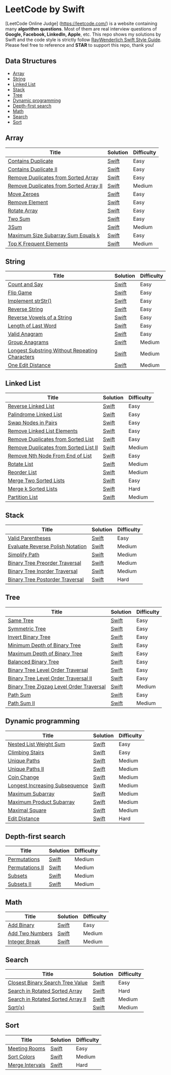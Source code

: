 # LeetCode by Swift
[LeetCode Online Judge] (https://leetcode.com/) is a website containing many **algorithm questions**. Most of them are real interview questions of **Google, Facebook, LinkedIn, Apple**, etc. This repo shows my solutions by Swift and the code style is strictly follow [RayWenderlich Swift Style Guide](https://github.com/raywenderlich/swift-style-guide). Please feel free to reference and **STAR** to support this repo, thank you!

## Data Structures
* [Array](#array)
* [String](#string)
* [Linked List](#linked-list)
* [Stack](#stack)
* [Tree](#tree)
* [Dynamic programming](#dynamic-programming)
* [Depth-first search](#depth-first-search)
* [Math](#math)
* [Search](#search)
* [Sort](#sort)

## Array
| Title | Solution | Difficulty |
| ----- | -------- | ---------- |
[Contains Duplicate](https://leetcode.com/problems/contains-duplicate/)| [Swift](./Array/ContainsDuplicate.swift)| Easy|
[Contains Duplicate II](https://leetcode.com/problems/contains-duplicate-ii/)| [Swift](./Array/ContainsDuplicateII.swift)| Easy|
[Remove Duplicates from Sorted Array](https://leetcode.com/problems/remove-duplicates-from-sorted-array/)| [Swift](./Array/RemoveDuplicatesFromSortedArray.swift)| Easy|
[Remove Duplicates from Sorted Array II](https://leetcode.com/problems/remove-duplicates-from-sorted-array-ii/)| [Swift](./Array/RemoveDuplicatesFromSortedArrayII.swift)| Medium|
[Move Zeroes](https://leetcode.com/problems/move-zeroes/)| [Swift](./Array/MoveZeroes.swift)| Easy|
[Remove Element](https://leetcode.com/problems/remove-element/)| [Swift](./Array/RemoveElement.swift)| Easy|
[Rotate Array](https://leetcode.com/problems/rotate-array/)| [Swift](./Array/RotateArray.swift)| Easy|
[Two Sum](https://leetcode.com/problems/two-sum/)| [Swift](./Array/TwoSum.swift)| Easy|
[3Sum](https://leetcode.com/problems/3sum/)| [Swift](./Array/ThreeSum.swift)| Medium|
[Maximum Size Subarray Sum Equals k](https://leetcode.com/problems/maximum-size-subarray-sum-equals-k/)| [Swift](./Array/MaximumSizeSubarraySumEqualsK.swift)| Easy|
[Top K Frequent Elements](https://leetcode.com/problems/top-k-frequent-elements/)| [Swift](./Array/TopKFrequentElements.swift)| Medium|

## String
| Title | Solution | Difficulty |
| ----- | -------- | ---------- |
[Count and Say](https://leetcode.com/problems/count-and-say/)| [Swift](./String/CountAndSay.swift)| Easy|
[Flip Game](https://leetcode.com/problems/flip-game/)| [Swift](./String/FlipGame.swift)| Easy|
[Implement strStr()](https://leetcode.com/problems/implement-strstr/)| [Swift](./String/StrStr.swift)| Easy|
[Reverse String](https://leetcode.com/problems/reverse-string/)| [Swift](./String/ReverseString.swift)| Easy|
[Reverse Vowels of a String](https://leetcode.com/problems/reverse-vowels-of-a-string/)| [Swift](./String/ReverseVowelsOfAString.swift)| Easy|
[Length of Last Word](https://leetcode.com/problems/length-of-last-word/)| [Swift](./String/LengthLastWord.swift)| Easy|
[Valid Anagram](https://leetcode.com/problems/valid-anagram/)| [Swift](./String/ValidAnagram.swift)| Easy|
[Group Anagrams](https://leetcode.com/problems/anagrams/)| [Swift](./String/GroupAnagrams.swift)| Medium|
[Longest Substring Without Repeating Characters](https://leetcode.com/problems/longest-substring-without-repeating-characters/)| [Swift](./String/LongestSubstringWithoutRepeatingCharacters.swift)| Medium|
[One Edit Distance](https://leetcode.com/problems/one-edit-distance/)| [Swift](./String/OneEditDistance.swift)| Medium|

## Linked List
| Title | Solution | Difficulty |
| ----- | -------- | ---------- |
[Reverse Linked List](https://leetcode.com/problems/reverse-linked-list/)| [Swift](./LinkedList/ReverseLinkedList.swift)| Easy|
[Palindrome Linked List](https://leetcode.com/problems/palindrome-linked-list/)| [Swift](./LinkedList/PalindromeLinkedList.swift)| Easy|
[Swap Nodes in Pairs](https://leetcode.com/problems/swap-nodes-in-pairs/)| [Swift](./LinkedList/SwapNodesInPairs.swift)| Easy|
[Remove Linked List Elements](https://leetcode.com/problems/remove-linked-list-elements/)| [Swift](./LinkedList/RemoveLinkedListElements.swift)| Easy|
[Remove Duplicates from Sorted List](https://leetcode.com/problems/remove-duplicates-from-sorted-list/)| [Swift](./LinkedList/RemoveDuplicatesFromSortedList.swift)| Easy|
[Remove Duplicates from Sorted List II](https://leetcode.com/problems/remove-duplicates-from-sorted-list-ii/)| [Swift](./LinkedList/RemoveDuplicatesFromSortedListII.swift)| Medium|
[Remove Nth Node From End of List](https://leetcode.com/problems/remove-nth-node-from-end-of-list/)| [Swift](./LinkedList/RemoveNthFromEnd.swift)| Easy|
[Rotate List](https://leetcode.com/problems/rotate-list/)| [Swift](./LinkedList/RotateList.swift)| Medium|
[Reorder List](https://leetcode.com/problems/reorder-list/)| [Swift](./LinkedList/ReorderList.swift)| Medium|
[Merge Two Sorted Lists](https://leetcode.com/problems/merge-two-sorted-lists/)| [Swift](./LinkedList/MergeTwoSortedLists.swift)| Easy|
[Merge k Sorted Lists](https://leetcode.com/problems/merge-k-sorted-lists/)| [Swift](./LinkedList/MergeKSortedLists.swift)| Hard|
[Partition List](https://leetcode.com/problems/partition-list/)| [Swift](./LinkedList/PartitionList.swift)| Medium|

## Stack
| Title | Solution | Difficulty |
| ----- | -------- | ---------- |
[Valid Parentheses](https://leetcode.com/problems/valid-parentheses/)| [Swift](./Stack/ValidParentheses.swift)| Easy|
[Evaluate Reverse Polish Notation](https://leetcode.com/problems/evaluate-reverse-polish-notation/)| [Swift](./Stack/EvaluateReversePolishNotation.swift)| Medium|
[Simplify Path](https://leetcode.com/problems/simplify-path/)| [Swift](./Stack/SimplifyPath.swift)| Medium|
[Binary Tree Preorder Traversal](https://leetcode.com/problems/binary-tree-preorder-traversal/)| [Swift](./Stack/PreorderTraversal.swift)| Medium|
[Binary Tree Inorder Traversal](https://leetcode.com/problems/binary-tree-inorder-traversal/)| [Swift](./Stack/InorderTraversal.swift)| Medium|
[Binary Tree Postorder Traversal](https://leetcode.com/problems/binary-tree-postorder-traversal/)| [Swift](./Stack/PostorderTraversal.swift)| Hard|

## Tree
| Title | Solution | Difficulty |
| ----- | -------- | ---------- |
[Same Tree](https://oj.leetcode.com/problems/same-tree/)| [Swift](./Tree/SameTree.swift)| Easy|
[Symmetric Tree](https://leetcode.com/problems/symmetric-tree/)| [Swift](./Tree/SymmetricTree.swift)| Easy|
[Invert Binary Tree](https://leetcode.com/problems/invert-binary-tree/)| [Swift](./Tree/InvertBinaryTree)| Easy|
[Minimum Depth of Binary Tree](https://leetcode.com/problems/minimum-depth-of-binary-tree/)| [Swift](./Tree/MinimumDepthOfBinaryTree.swift)| Easy|
[Maximum Depth of Binary Tree](https://leetcode.com/problems/maximum-depth-of-binary-tree/)| [Swift](./Tree/MaximumDepthOfBinaryTree.swift)| Easy|
[Balanced Binary Tree](https://leetcode.com/problems/balanced-binary-tree/)| [Swift](./Tree/BalancedBinaryTree.swift)| Easy|
[Binary Tree Level Order Traversal](https://leetcode.com/problems/binary-tree-level-order-traversal/)| [Swift](./Tree/BinaryTreeLevelOrderTraversal.swift)| Easy|
[Binary Tree Level Order Traversal II](https://leetcode.com/problems/binary-tree-level-order-traversal-ii/)| [Swift](./Tree/BinaryTreeLevelOrderTraversalII.swift)| Easy|
[Binary Tree Zigzag Level Order Traversal](https://leetcode.com/problems/binary-tree-zigzag-level-order-traversal/)| [Swift](./Tree/BinaryTreeZigzagLevelOrderTraversal.swift)| Medium|
[Path Sum](https://leetcode.com/problems/path-sum/)| [Swift](./Tree/PathSum.swift)| Easy|
[Path Sum II](https://leetcode.com/problems/path-sum-ii/)| [Swift](./Tree/PathSumII.swift)| Medium|

## Dynamic programming
| Title | Solution | Difficulty |
| ----- | -------- | ---------- |
[Nested List Weight Sum](https://leetcode.com/problems/nested-list-weight-sum/)| [Swift](./DP/NestedListWeightSum.swift)| Easy|
[Climbing Stairs](https://leetcode.com/problems/climbing-stairs/)| [Swift](./DP/ClimbingStairs.swift)| Easy|
[Unique Paths](https://leetcode.com/problems/unique-paths/)| [Swift](./DP/UniquePaths.swift)| Medium|
[Unique Paths II](https://leetcode.com/problems/unique-paths-ii/)| [Swift](./DP/UniquePathsII.swift)| Medium|
[Coin Change](https://leetcode.com/problems/coin-change/)| [Swift](./DP/CoinChange.swift)| Medium|
[Longest Increasing Subsequence](https://leetcode.com/problems/longest-increasing-subsequence/)| [Swift](./DP/LongestIncreasingSubsequence.swift)| Medium|
[Maximum Subarray](https://leetcode.com/problems/maximum-subarray/)| [Swift](./DP/MaximumSubarray.swift)| Medium|
[Maximum Product Subarray](https://leetcode.com/problems/maximum-product-subarray/)| [Swift](./DP/MaximumProductSubarray.swift)| Medium|
[Maximal Square](https://leetcode.com/problems/maximal-square/)| [Swift](./DP/MaximalSquare.swift)| Medium|
[Edit Distance](https://leetcode.com/problems/edit-distance/)| [Swift](./DP/EditDistance.swift)| Hard|

## Depth-first search
| Title | Solution | Difficulty |
| ----- | -------- | ---------- |
[Permutations](https://leetcode.com/problems/permutations/)| [Swift](./DFS/Permutations.swift)| Medium|
[Permutations II](https://leetcode.com/problems/permutations-ii/)| [Swift](./DFS/PermutationsII.swift)| Medium|
[Subsets](https://leetcode.com/problems/subsets/)| [Swift](./DFS/Subsets.swift)| Medium|
[Subsets II](https://leetcode.com/problems/subsets-ii/)| [Swift](./DFS/SubsetsII.swift)| Medium|

## Math
| Title | Solution | Difficulty |
| ----- | -------- | ---------- |
[Add Binary](https://leetcode.com/problems/add-binary/)| [Swift](./Math/AddBinary.swift)| Easy|
[Add Two Numbers](https://leetcode.com/problems/add-two-numbers/)| [Swift](./Math/AddTwoNumbers.swift)| Medium|
[Integer Break](https://leetcode.com/problems/integer-break/)| [Swift](./Math/IntegerBreak.swift)| Medium|

## Search
| Title | Solution | Difficulty |
| ----- | -------- | ---------- |
[Closest Binary Search Tree Value](https://leetcode.com/problems/closest-binary-search-tree-value/)| [Swift](./Search/ClosestBinarySearchTreeValue.swift)| Easy|
[Search in Rotated Sorted Array](https://leetcode.com/problems/search-in-rotated-sorted-array/)| [Swift](./Search/SearchInRotatedSortedArray.swift)| Hard|
[Search in Rotated Sorted Array II](https://leetcode.com/problems/search-in-rotated-sorted-array-ii/)| [Swift](./Search/SearchInRotatedSortedArrayII.swift)| Medium|
[Sqrt(x)](https://leetcode.com/problems/sqrtx/)| [Swift](./Search/Sqrtx.swift)| Medium|

## Sort
| Title | Solution | Difficulty |
| ----- | -------- | ---------- |
[Meeting Rooms](https://leetcode.com/problems/meeting-rooms/)| [Swift](./Sort/MeetingRooms.swift)| Easy|
[Sort Colors](https://leetcode.com/problems/sort-colors/)| [Swift](./Sort/SortColors.swift)| Medium|
[Merge Intervals](https://leetcode.com/problems/merge-intervals/)| [Swift](./Sort/MergeIntervals.swift)| Hard|
